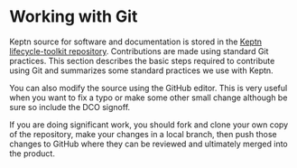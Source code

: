 # Working with Git

Keptn source for software and documentation is stored in the
[Keptn lifecycle-toolkit repository](https://github.com/keptn/lifecycle-toolkit).
Contributions are made using standard Git practices.
This section describes the basic steps required to contribute using Git
and summarizes some standard practices we use with Keptn.

You can also modify the source using the GitHub editor.
This is very useful when you want to fix a typo
or make some other small change
although be sure so include the DCO signoff.

If you are doing significant work,
you should fork and clone your own copy of the repository,
make your changes in a local branch,
then push those changes to GitHub where they can be reviewed
and ultimately merged into the product.

